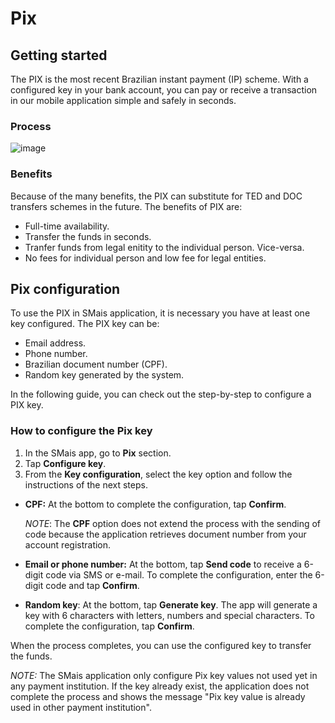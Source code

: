 
# Pix



## Getting started

The PIX is the most recent Brazilian instant payment (IP) scheme. With a configured key in your bank account, you can pay or receive a transaction in our mobile application simple and safely in seconds.

### Process

![image](https://user-images.githubusercontent.com/8366014/139174583-f449279b-8131-49f0-a3f9-ae4386eec4aa.png "Figure 1. Pix transfer process.")


### Benefits

Because of the many benefits, the PIX can substitute for TED and DOC transfers schemes in the future. The benefits of PIX are:

- Full-time availability.
- Transfer the funds in seconds.
- Tranfer funds from legal enitity to the individual person. Vice-versa. 
- No fees for individual person and low fee for legal entities.

## Pix configuration

To use the PIX in SMais application, it is necessary you have at least one key configured. The PIX key can be:

- Email address.
- Phone number.
- Brazilian document number (CPF).
- Random key generated by the system.

In the following guide, you can check out the step-by-step to configure a PIX key.

### How to configure the Pix key

1. In the SMais app, go to **Pix** section.
3. Tap **Configure key**.
4. From the **Key configuration**, select the key option and follow the instructions of the next steps.
- **CPF:**  At the bottom to complete the configuration, tap **Confirm**. 
 
   *NOTE*: The **CPF** option does not extend the process with the sending of code because the application retrieves document number from your account registration.
   
- **Email or phone number:** At the bottom, tap **Send code** to receive a 6-digit code via SMS or e-mail. To complete the configuration, enter the 6-digit code and tap **Confirm**.
- **Random key**: At the bottom, tap **Generate key**. The app will generate a key with 6 characters with letters, numbers and special characters. To complete the configuration, tap **Confirm**. 



When the process completes, you can use the configured key to transfer the funds.

*NOTE:* The SMais application only configure Pix key values not used yet in any payment institution. If the key already exist, the application does not complete the process and shows the message "Pix key value is already used in other payment institution".



